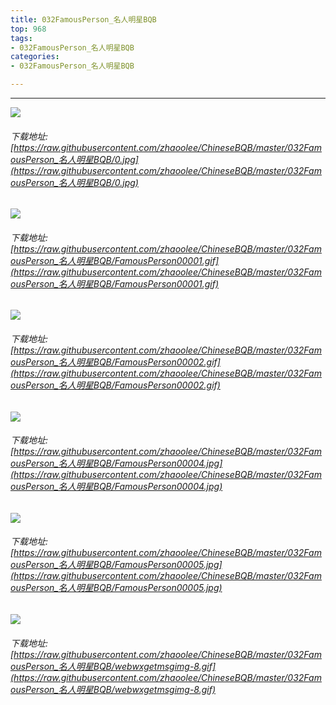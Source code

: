 ```yaml
---
title: 032FamousPerson_名人明星BQB
top: 968
tags:
- 032FamousPerson_名人明星BQB
categories:
- 032FamousPerson_名人明星BQB

---
```


------

<!-- more -->

![](https://raw.githubusercontent.com/zhaoolee/ChineseBQB/master/032FamousPerson_名人明星BQB/0.jpg)
###### 下载地址:[https://raw.githubusercontent.com/zhaoolee/ChineseBQB/master/032FamousPerson_名人明星BQB/0.jpg](https://raw.githubusercontent.com/zhaoolee/ChineseBQB/master/032FamousPerson_名人明星BQB/0.jpg)

![](https://raw.githubusercontent.com/zhaoolee/ChineseBQB/master/032FamousPerson_名人明星BQB/FamousPerson00001.gif)
###### 下载地址:[https://raw.githubusercontent.com/zhaoolee/ChineseBQB/master/032FamousPerson_名人明星BQB/FamousPerson00001.gif](https://raw.githubusercontent.com/zhaoolee/ChineseBQB/master/032FamousPerson_名人明星BQB/FamousPerson00001.gif)

![](https://raw.githubusercontent.com/zhaoolee/ChineseBQB/master/032FamousPerson_名人明星BQB/FamousPerson00002.gif)
###### 下载地址:[https://raw.githubusercontent.com/zhaoolee/ChineseBQB/master/032FamousPerson_名人明星BQB/FamousPerson00002.gif](https://raw.githubusercontent.com/zhaoolee/ChineseBQB/master/032FamousPerson_名人明星BQB/FamousPerson00002.gif)

![](https://raw.githubusercontent.com/zhaoolee/ChineseBQB/master/032FamousPerson_名人明星BQB/FamousPerson00004.jpg)
###### 下载地址:[https://raw.githubusercontent.com/zhaoolee/ChineseBQB/master/032FamousPerson_名人明星BQB/FamousPerson00004.jpg](https://raw.githubusercontent.com/zhaoolee/ChineseBQB/master/032FamousPerson_名人明星BQB/FamousPerson00004.jpg)

![](https://raw.githubusercontent.com/zhaoolee/ChineseBQB/master/032FamousPerson_名人明星BQB/FamousPerson00005.jpg)
###### 下载地址:[https://raw.githubusercontent.com/zhaoolee/ChineseBQB/master/032FamousPerson_名人明星BQB/FamousPerson00005.jpg](https://raw.githubusercontent.com/zhaoolee/ChineseBQB/master/032FamousPerson_名人明星BQB/FamousPerson00005.jpg)

![](https://raw.githubusercontent.com/zhaoolee/ChineseBQB/master/032FamousPerson_名人明星BQB/webwxgetmsgimg-8.gif)
###### 下载地址:[https://raw.githubusercontent.com/zhaoolee/ChineseBQB/master/032FamousPerson_名人明星BQB/webwxgetmsgimg-8.gif](https://raw.githubusercontent.com/zhaoolee/ChineseBQB/master/032FamousPerson_名人明星BQB/webwxgetmsgimg-8.gif)

